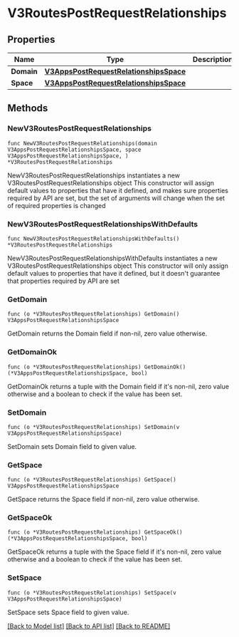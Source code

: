 # V3RoutesPostRequestRelationships

## Properties

Name | Type | Description | Notes
------------ | ------------- | ------------- | -------------
**Domain** | [**V3AppsPostRequestRelationshipsSpace**](V3AppsPostRequestRelationshipsSpace.md) |  | 
**Space** | [**V3AppsPostRequestRelationshipsSpace**](V3AppsPostRequestRelationshipsSpace.md) |  | 

## Methods

### NewV3RoutesPostRequestRelationships

`func NewV3RoutesPostRequestRelationships(domain V3AppsPostRequestRelationshipsSpace, space V3AppsPostRequestRelationshipsSpace, ) *V3RoutesPostRequestRelationships`

NewV3RoutesPostRequestRelationships instantiates a new V3RoutesPostRequestRelationships object
This constructor will assign default values to properties that have it defined,
and makes sure properties required by API are set, but the set of arguments
will change when the set of required properties is changed

### NewV3RoutesPostRequestRelationshipsWithDefaults

`func NewV3RoutesPostRequestRelationshipsWithDefaults() *V3RoutesPostRequestRelationships`

NewV3RoutesPostRequestRelationshipsWithDefaults instantiates a new V3RoutesPostRequestRelationships object
This constructor will only assign default values to properties that have it defined,
but it doesn't guarantee that properties required by API are set

### GetDomain

`func (o *V3RoutesPostRequestRelationships) GetDomain() V3AppsPostRequestRelationshipsSpace`

GetDomain returns the Domain field if non-nil, zero value otherwise.

### GetDomainOk

`func (o *V3RoutesPostRequestRelationships) GetDomainOk() (*V3AppsPostRequestRelationshipsSpace, bool)`

GetDomainOk returns a tuple with the Domain field if it's non-nil, zero value otherwise
and a boolean to check if the value has been set.

### SetDomain

`func (o *V3RoutesPostRequestRelationships) SetDomain(v V3AppsPostRequestRelationshipsSpace)`

SetDomain sets Domain field to given value.


### GetSpace

`func (o *V3RoutesPostRequestRelationships) GetSpace() V3AppsPostRequestRelationshipsSpace`

GetSpace returns the Space field if non-nil, zero value otherwise.

### GetSpaceOk

`func (o *V3RoutesPostRequestRelationships) GetSpaceOk() (*V3AppsPostRequestRelationshipsSpace, bool)`

GetSpaceOk returns a tuple with the Space field if it's non-nil, zero value otherwise
and a boolean to check if the value has been set.

### SetSpace

`func (o *V3RoutesPostRequestRelationships) SetSpace(v V3AppsPostRequestRelationshipsSpace)`

SetSpace sets Space field to given value.



[[Back to Model list]](../README.md#documentation-for-models) [[Back to API list]](../README.md#documentation-for-api-endpoints) [[Back to README]](../README.md)


